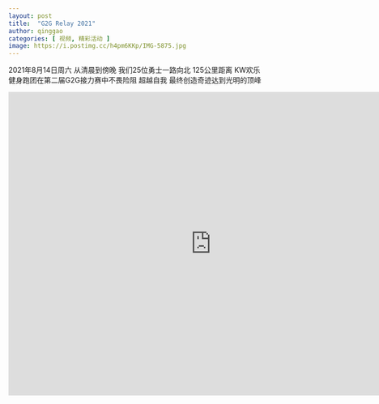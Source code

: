 ```yaml
---
layout: post
title:  "G2G Relay 2021"
author: qinggao
categories: [ 视频, 精彩活动 ]
image: https://i.postimg.cc/h4pm6KKp/IMG-5875.jpg
---
```

2021年8月14日周六 从清晨到傍晚 我们25位勇士一路向北 125公里距离 KW欢乐健身跑团在第二届G2G接力赛中不畏险阻 超越自我 最终创造奇迹达到光明的顶峰
<iframe width="800" height="600" src="https://www.youtube.com/embed/0ubawCg_zH8?si=Gy3j_F2yexR2u_Sy" title="YouTube video player" frameborder="0" allow="accelerometer; autoplay; clipboard-write; encrypted-media; gyroscope; picture-in-picture; web-share" allowfullscreen></iframe>